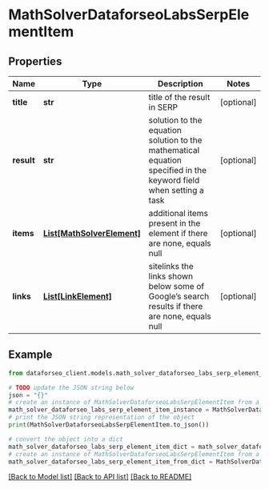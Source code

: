 # MathSolverDataforseoLabsSerpElementItem


## Properties

Name | Type | Description | Notes
------------ | ------------- | ------------- | -------------
**title** | **str** | title of the result in SERP | [optional] 
**result** | **str** | solution to the equation solution to the mathematical equation specified in the keyword field when setting a task | [optional] 
**items** | [**List[MathSolverElement]**](MathSolverElement.md) | additional items present in the element if there are none, equals null | [optional] 
**links** | [**List[LinkElement]**](LinkElement.md) | sitelinks the links shown below some of Google’s search results if there are none, equals null | [optional] 

## Example

```python
from dataforseo_client.models.math_solver_dataforseo_labs_serp_element_item import MathSolverDataforseoLabsSerpElementItem

# TODO update the JSON string below
json = "{}"
# create an instance of MathSolverDataforseoLabsSerpElementItem from a JSON string
math_solver_dataforseo_labs_serp_element_item_instance = MathSolverDataforseoLabsSerpElementItem.from_json(json)
# print the JSON string representation of the object
print(MathSolverDataforseoLabsSerpElementItem.to_json())

# convert the object into a dict
math_solver_dataforseo_labs_serp_element_item_dict = math_solver_dataforseo_labs_serp_element_item_instance.to_dict()
# create an instance of MathSolverDataforseoLabsSerpElementItem from a dict
math_solver_dataforseo_labs_serp_element_item_from_dict = MathSolverDataforseoLabsSerpElementItem.from_dict(math_solver_dataforseo_labs_serp_element_item_dict)
```
[[Back to Model list]](../README.md#documentation-for-models) [[Back to API list]](../README.md#documentation-for-api-endpoints) [[Back to README]](../README.md)


